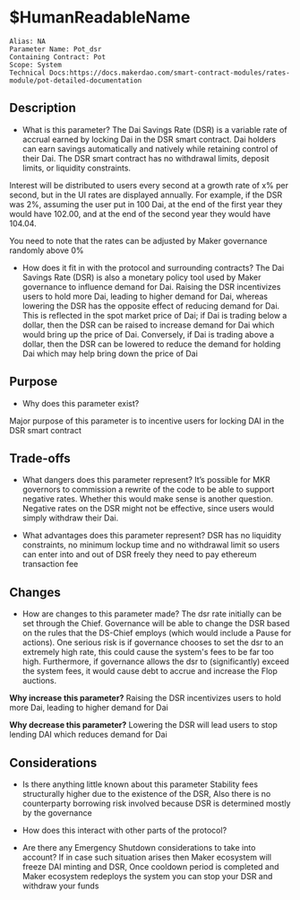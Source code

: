 # $HumanReadableName

```
Alias: NA
Parameter Name: Pot_dsr
Containing Contract: Pot
Scope: System
Technical Docs:https://docs.makerdao.com/smart-contract-modules/rates-module/pot-detailed-documentation
```

## Description
* What is this parameter?
The Dai Savings Rate (DSR) is a variable rate of accrual earned by locking Dai in the DSR smart contract. Dai holders can earn savings automatically and natively while retaining control of their Dai. The DSR smart contract has no withdrawal limits, deposit limits, or liquidity constraints.

Interest will be distributed to users every second at a growth rate of x% per second, but in the UI rates are displayed annually. For example, if the DSR was 2%, assuming the user put in 100 Dai, at the end of the first year they would have 102.00, and at the end of the second year they would have 104.04.

You need to note that the rates can be adjusted by Maker governance randomly above 0% 

* How does it fit in with the protocol and surrounding contracts?
The Dai Savings Rate (DSR) is also a monetary policy tool used by Maker governance to influence demand for Dai. Raising the DSR incentivizes users to hold more Dai, leading to higher demand for Dai, whereas lowering the DSR has the opposite effect of reducing demand for Dai. This is reflected in the spot market price of Dai; if Dai is trading below a dollar, then the DSR can be raised to increase demand for Dai which would bring up the price of Dai. Conversely, if Dai is trading above a dollar, then the DSR can be lowered to reduce the demand for holding Dai which may help bring down the price of Dai

## Purpose
* Why does this parameter exist?

Major purpose of this parameter is to incentive users for locking DAI in the DSR smart contract 

## Trade-offs
* What dangers does this parameter represent?
It’s possible for MKR governors to commission a rewrite of the code to be able to support negative rates. Whether this would make sense is another question. Negative rates on the DSR might not be effective, since users would simply withdraw their Dai.

* What advantages does this parameter represent?
DSR has no liquidity constraints, no minimum lockup time and no withdrawal limit so users can enter into and out of DSR freely they need to pay ethereum transaction fee   

## Changes
* How are changes to this parameter made?
The dsr rate initially can be set through the Chief. Governance will be able to change the DSR based on the rules that the DS-Chief employs (which would include a Pause for actions).
One serious risk is if governance chooses to set the dsr to an extremely high rate, this could cause the system's fees to be far too high. Furthermore, if governance allows the dsr to (significantly) exceed the system fees, it would cause debt to accrue and increase the Flop auctions.

**Why increase this parameter?**
Raising the DSR incentivizes users to hold more Dai, leading to higher demand for Dai

**Why decrease this parameter?**
Lowering the DSR will lead users to stop lending DAI which reduces demand for Dai

## Considerations
* Is there anything little known about this parameter
 Stability fees structurally higher due to the existence of the DSR, Also there is no counterparty borrowing risk involved because DSR is determined mostly by the governance

* How does this interact with other parts of the protocol?

* Are there any Emergency Shutdown considerations to take into account?
If in case such situation arises then Maker ecosystem will freeze DAI minting and DSR, Once cooldown period is completed and Maker ecosystem redeploys the system you can stop your DSR and withdraw your funds 

